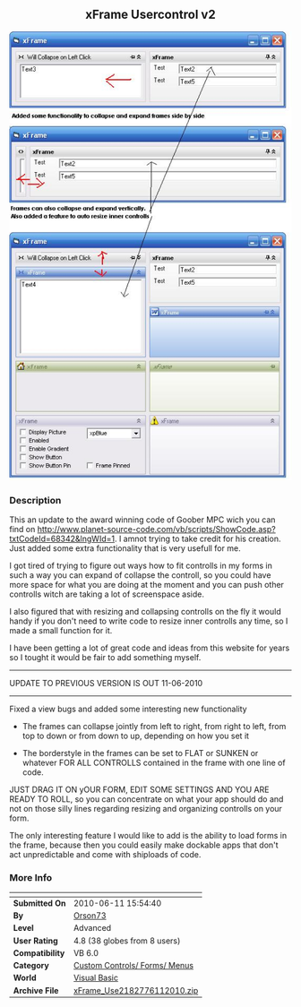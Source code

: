 ﻿<div align="center">

## xFrame Usercontrol v2

<img src="PIC20106775548805.JPG">
</div>

### Description

This an update to the award winning code of Goober MPC wich you can find on http://www.planet-source-code.com/vb/scripts/ShowCode.asp?txtCodeId=68342&lngWId=1. I amnot trying to take credit for his creation. Just added some extra functionality that is very usefull for me.

I got tired of trying to figure out ways how to fit controlls in my forms in such a way you can expand of collapse the controll, so you could have more space for what you are doing at the moment and you can push other controlls witch are taking a lot of screenspace aside.

I also figured that with resizing and collapsing controlls on the fly it would handy if you don't need to write code to resize inner controlls any time, so I made a small function for it.

I have been getting a lot of great code and ideas from this website for years so I tought it would be fair to add something myself.

----

UPDATE TO PREVIOUS VERSION IS OUT 11-06-2010

----

Fixed a view bugs and added some interesting new functionality

- The frames can collapse jointly from left to right, from right to left, from top to down or from down to up, depending on how you set it

- The borderstyle in the frames can be set to FLAT or SUNKEN or whatever FOR ALL CONTROLLS contained in the frame with one line of code.

JUST DRAG IT ON yOUR FORM, EDIT SOME SETTINGS AND YOU ARE READY TO ROLL, so you can concentrate on what your app should do and not on those silly lines regarding resizing and organizing controlls on your form.

The only interesting feature I would like to add is the ability to load forms in the frame, because then you could easily make dockable apps that don't act unpredictable and come with shiploads of code.
 
### More Info
 


<span>             |<span>
---                |---
**Submitted On**   |2010-06-11 15:54:40
**By**             |[Orson73](https://github.com/Planet-Source-Code/PSCIndex/blob/master/ByAuthor/orson73.md)
**Level**          |Advanced
**User Rating**    |4.8 (38 globes from 8 users)
**Compatibility**  |VB 6\.0
**Category**       |[Custom Controls/ Forms/  Menus](https://github.com/Planet-Source-Code/PSCIndex/blob/master/ByCategory/custom-controls-forms-menus__1-4.md)
**World**          |[Visual Basic](https://github.com/Planet-Source-Code/PSCIndex/blob/master/ByWorld/visual-basic.md)
**Archive File**   |[xFrame\_Use2182776112010\.zip](https://github.com/Planet-Source-Code/orson73-xframe-usercontrol-v2__1-73196/archive/master.zip)








